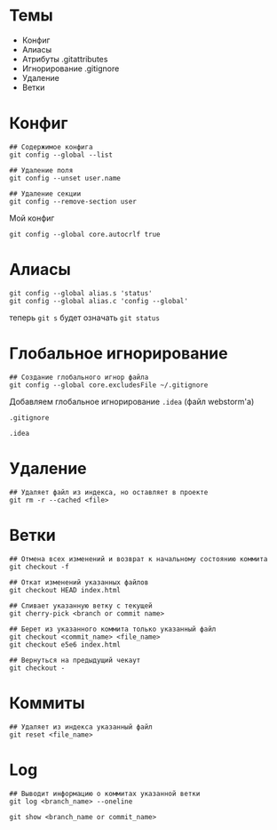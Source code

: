 # Темы
- Конфиг
- Алиасы
- Атрибуты .gitattributes
- Игнорирование .gitignore
- Удаление
- Ветки


# Конфиг
```
## Содержимое конфига
git config --global --list

## Удаление поля
git config --unset user.name

## Удаление секции
git config --remove-section user
```
Мой конфиг
```
git config --global core.autocrlf true
```


# Алиасы
```
git config --global alias.s 'status'
git config --global alias.c 'config --global'
```
теперь `git s` будет означать `git status`


# Глобальное игнорирование
```
## Создание глобального игнор файла
git config --global core.excludesFile ~/.gitignore
```

Добавляем глобальное игнорирование `.idea` (файл webstorm'а)

`.gitignore`
```
.idea
```


# Удаление
```
## Удаляет файл из индекса, но оставляет в проекте
git rm -r --cached <file>
```


# Ветки
```
## Отмена всех изменений и возврат к начальному состоянию коммита
git checkout -f

## Откат изменений указанных файлов
git checkout HEAD index.html

## Сливает указанную ветку с текущей
git cherry-pick <branch or commit name>

## Берет из указанного коммита только указанный файл
git checkout <commit_name> <file_name>
git checkout e5e6 index.html

## Вернуться на предыдущий чекаут
git checkout -
```


# Коммиты
```
## Удаляет из индекса указанный файл
git reset <file_name>
```


# Log
```
## Выводит информацию о коммитах указанной ветки
git log <branch_name> --oneline

git show <branch_name or commit_name>
```


